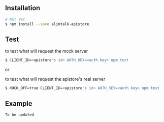 ## **Installation**

```bash
# Not Yet
$ npm install --save alimtalk-apistore
```


## **Test**

to test what will request the mock server
```bash
$ CLIENT_ID=<apistore's id> AUTH_KEY=<auth key> npm test
```
or

to test what will request the apistore's real server
```bash
$ NOCK_OFF=true CLIENT_ID=<apistore's id> AUTH_KEY=<auth key> npm test
```


## **Example**
 ```node
To be updated
 ```
